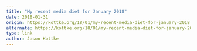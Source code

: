 ```yaml
---
title: "My recent media diet for January 2018"
date: 2018-01-31
origin: https://kottke.org/18/01/my-recent-media-diet-for-january-2018
alternate: https://kottke.org/18/01/my-recent-media-diet-for-january-2018
type: link
author: Jason Kottke
---
```


